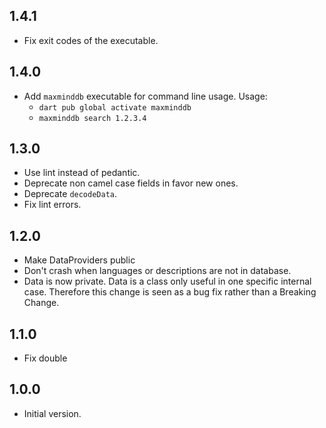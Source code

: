 ## 1.4.1

- Fix exit codes of the executable.

## 1.4.0

- Add `maxminddb` executable for command line usage. Usage:
  - `dart pub global activate maxminddb`
  - `maxminddb search 1.2.3.4`

## 1.3.0

- Use lint instead of pedantic.
- Deprecate non camel case fields in favor new ones.
- Deprecate `decodeData`.
- Fix lint errors.

## 1.2.0

- Make DataProviders public
- Don't crash when languages or descriptions are not in database.
- Data is now private. Data is a class only useful in one specific internal case. Therefore this change is seen as a bug fix rather than a Breaking Change.

## 1.1.0

- Fix double

## 1.0.0

- Initial version.
